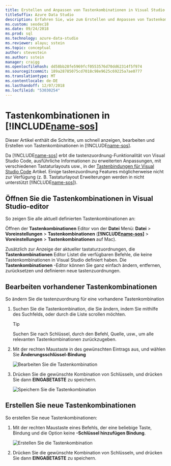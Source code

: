 ```yaml
---
title: Erstellen und Anpassen von Tastenkombinationen in Visual Studio
titleSuffix: Azure Data Studio
description: Erfahren Sie, wie zum Erstellen und Anpassen von Tastenkombinationen im Azure-Data-Studio
ms.custom: seodec18
ms.date: 09/24/2018
ms.prod: sql
ms.technology: azure-data-studio
ms.reviewer: alayu; sstein
ms.topic: conceptual
author: stevestein
ms.author: sstein
manager: craigg
ms.openlocfilehash: dd58bb28fe5969fcf0553576d70dd62314f5f974
ms.sourcegitcommit: 189a28785075cd7018c98e9625c69225a7ae0777
ms.translationtype: MT
ms.contentlocale: de-DE
ms.lasthandoff: 12/07/2018
ms.locfileid: "53030254"
---
```

# <a name="keyboard-shortcuts-in-includename-sosincludesname-sosmd"></a>Tastenkombinationen in [!INCLUDE[name-sos](../includes/name-sos.md)]

Dieser Artikel enthält die Schritte, um schnell anzeigen, bearbeiten und Erstellen von Tastenkombinationen in [!INCLUDE[name-sos](../includes/name-sos-short.md)].

Da [!INCLUDE[name-sos](../includes/name-sos-short.md)] erbt die tastenzuordnung-Funktionalität von Visual Studio Code, ausführliche Informationen zu erweiterten Anpassungen, mit verschiedenen Tastaturlayouts usw., in der [Tastenbindungen für Visual Studio Code](https://code.visualstudio.com/docs/getstarted/keybindings) Artikel. Einige tastenzuordnung Features möglicherweise nicht zur Verfügung (z. B. Tastaturlayout Erweiterungen werden in nicht unterstützt [!INCLUDE[name-sos](../includes/name-sos-short.md)]).


## <a name="open-the-keyboard-shortcuts-editor"></a>Öffnen Sie die Tastenkombinationen in Visual Studio-editor

So zeigen Sie alle aktuell definierten Tastenkombinationen an:

Öffnen der **Tastenkombinationen** Editor von der **Datei** Menü: **Datei** > **Voreinstellungen** > **Tastenkombinationen** (**[!INCLUDE[name-sos](../includes/name-sos-short.md)]**  >   **Voreinstellungen** > **Tastenkombinationen** auf Mac).

Zusätzlich zur Anzeige der aktueller tastaturzuordnungen, die **Tastenkombinationen** Editor Listet die verfügbaren Befehle, die keine Tastenkombinationen in Visual Studio definiert haben. Die **Tastenkombinationen** -Editor können Sie ganz einfach ändern, entfernen, zurücksetzen und definieren neue tastenzuordnungen.  


## <a name="edit-existing-keyboard-shortcuts"></a>Bearbeiten vorhandener Tastenkombinationen

So ändern Sie die tastenzuordnung für eine vorhandene Tastenkombination

1. Suchen Sie die Tastenkombination, die Sie ändern, indem Sie mithilfe des Suchfelds, oder durch die Liste scrollen möchten.
   > [!TIP]
   > Suchen Sie nach Schlüssel, durch den Befehl, Quelle, usw., um alle relevanten Tastenkombinationen zurückzugeben.

1. Mit der rechten Maustaste in des gewünschten Eintrags aus, und wählen Sie **Änderungsschlüssel-Bindung**

   ![Bearbeiten Sie die Tastenkombination](media/keyboard-shortcuts/change-keybinding.png)

1. Drücken Sie die gewünschte Kombination von Schlüsseln, und drücken Sie dann **EINGABETASTE** zu speichern. 

   ![Speichern Sie die Tastenkombination](media/keyboard-shortcuts/save-keybinding.png)

## <a name="create-new-keyboard-shortcuts"></a>Erstellen Sie neue Tastenkombinationen

So erstellen Sie neue Tastenkombinationen:

1. Mit der rechten Maustaste eines Befehls, der eine beliebige Taste, Bindung und die Option keine **-Schlüssel hinzufügen Bindung**.

   ![Erstellen Sie die Tastenkombination](media/keyboard-shortcuts/add-keybinding.png)

1. Drücken Sie die gewünschte Kombination von Schlüsseln, und drücken Sie dann **EINGABETASTE** zu speichern.


